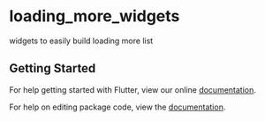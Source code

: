 # loading_more_widgets

widgets to easily build loading more list

## Getting Started

For help getting started with Flutter, view our online [documentation](https://flutter.io/).

For help on editing package code, view the [documentation](https://flutter.io/developing-packages/).
